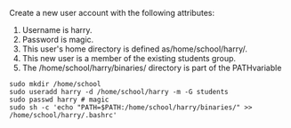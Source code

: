 Create a new user account with the following attributes:

1. Username is ​harry​.
2. Password is ​magic​.
3. This user's home directory is defined as/home/school/harry/​.
4. This new user is a member of the existing ​students group.
5. The ​/home/school/harry/binaries/​ directory is part of the ​PATH​ variable

```
sudo mkdir /home/school
sudo useradd harry -d /home/school/harry -m -G students
sudo passwd harry # magic
sudo sh -c 'echo "PATH=$PATH:/home/school/harry/binaries/" >> /home/school/harry/.bashrc'
```